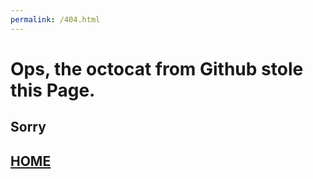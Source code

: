 ```yaml
---
permalink: /404.html
---
```

# Ops, the octocat from Github stole this Page.
## Sorry

## [HOME](https://lukdev.org)
